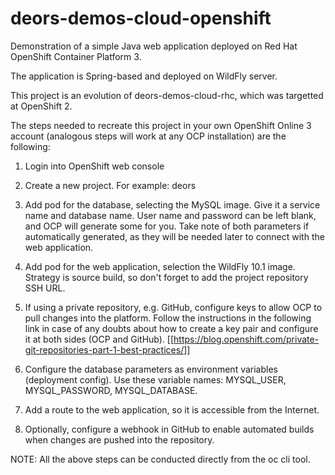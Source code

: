 # deors-demos-cloud-openshift

Demonstration of a simple Java web application deployed on Red Hat OpenShift Container Platform 3.

The application is Spring-based and deployed on WildFly server.

This project is an evolution of deors-demos-cloud-rhc, which was targetted at OpenShift 2.

The steps needed to recreate this project in your own OpenShift Online 3 account (analogous steps
will work at any OCP installation) are the following:

1. Login into OpenShift web console

2. Create a new project. For example: deors

3. Add pod for the database, selecting the MySQL image. Give it a service name and database name.
User name and password can be left blank, and OCP will generate some for you. Take note of both
parameters if automatically generated, as they will be needed later to connect with the web
application.

4. Add pod for the web application, selection the WildFly 10.1 image. Strategy is source build, so
don't forget to add the project repository SSH URL.

5. If using a private repository, e.g. GitHub, configure keys to allow OCP to pull changes into the
platform. Follow the instructions in the following link in case of any doubts about how to create a
key pair and configure it at both sides (OCP and GitHub).
[[https://blog.openshift.com/private-git-repositories-part-1-best-practices/]]

6. Configure the database parameters as environment variables (deployment config). Use these
variable names: MYSQL_USER, MYSQL_PASSWORD, MYSQL_DATABASE.

7. Add a route to the web application, so it is accessible from the Internet.

8. Optionally, configure a webhook in GitHub to enable automated builds when changes are pushed into
the repository.

NOTE: All the above steps can be conducted directly from the oc cli tool.
